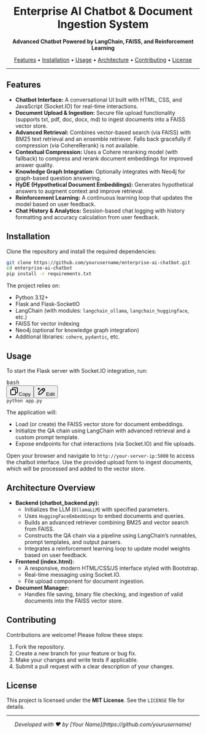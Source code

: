 <h1 align="center">Enterprise AI Chatbot & Document Ingestion System</h1>

<p align="center">
  <strong>Advanced Chatbot Powered by LangChain, FAISS, and Reinforcement Learning</strong>
</p>

<p align="center">
  <a href="#features">Features</a> •
  <a href="#installation">Installation</a> •
  <a href="#usage">Usage</a> •
  <a href="#architecture">Architecture</a> •
  <a href="#contributing">Contributing</a> •
  <a href="#license">License</a>
</p>

<hr>

<h2 id="features">Features</h2>

<ul>
  <li><strong>Chatbot Interface:</strong> A conversational UI built with HTML, CSS, and JavaScript (Socket.IO) for real-time interactions.</li>
  <li><strong>Document Upload & Ingestion:</strong> Secure file upload functionality (supports txt, pdf, doc, docx, md) to ingest documents into a FAISS vector store.</li>
  <li><strong>Advanced Retrieval:</strong> Combines vector-based search (via FAISS) with BM25 text retrieval and an ensemble retriever. Falls back gracefully if compression (via CohereRerank) is not available.</li>
  <li><strong>Contextual Compression:</strong> Uses a Cohere reranking model (with fallback) to compress and rerank document embeddings for improved answer quality.</li>
  <li><strong>Knowledge Graph Integration:</strong> Optionally integrates with Neo4j for graph-based question answering.</li>
  <li><strong>HyDE (Hypothetical Document Embeddings):</strong> Generates hypothetical answers to augment context and improve retrieval.</li>
  <li><strong>Reinforcement Learning:</strong> A continuous learning loop that updates the model based on user feedback.</li>
  <li><strong>Chat History & Analytics:</strong> Session-based chat logging with history formatting and accuracy calculation from user feedback.</li>
</ul>

<h2 id="installation">Installation</h2>

<p>Clone the repository and install the required dependencies:</p>

```bash
git clone https://github.com/yourusername/enterprise-ai-chatbot.git
cd enterprise-ai-chatbot
pip install -r requirements.txt
```


<p>The project relies on:</p>
<ul>
  <li>Python 3.12+</li>
  <li>Flask and Flask-SocketIO</li>
  <li>LangChain (with modules: <code>langchain_ollama</code>, <code>langchain_huggingface</code>, etc.)</li>
  <li>FAISS for vector indexing</li>
  <li>Neo4j (optional for knowledge graph integration)</li>
  <li>Additional libraries: <code>cohere</code>, <code>pydantic</code>, etc.</li>
</ul>
<h2 id="usage">Usage</h2>
<p>To start the Flask server with Socket.IO integration, run:</p>
<pre class="!overflow-visible"><div class="contain-inline-size rounded-md border-[0.5px] border-token-border-medium relative bg-token-sidebar-surface-primary dark:bg-gray-950"><div class="flex items-center text-token-text-secondary px-4 py-2 text-xs font-sans justify-between rounded-t-md h-9 bg-token-sidebar-surface-primary dark:bg-token-main-surface-secondary select-none">bash</div><div class="sticky top-9 md:top-[5.75rem]"><div class="absolute bottom-0 right-2 flex h-9 items-center"><div class="flex items-center rounded bg-token-sidebar-surface-primary px-2 font-sans text-xs text-token-text-secondary dark:bg-token-main-surface-secondary"><span class="" data-state="closed"><button class="flex gap-1 items-center select-none px-4 py-1" aria-label="Copy"><svg width="24" height="24" viewBox="0 0 24 24" fill="none" xmlns="http://www.w3.org/2000/svg" class="icon-xs"><path fill-rule="evenodd" clip-rule="evenodd" d="M7 5C7 3.34315 8.34315 2 10 2H19C20.6569 2 22 3.34315 22 5V14C22 15.6569 20.6569 17 19 17H17V19C17 20.6569 15.6569 22 14 22H5C3.34315 22 2 20.6569 2 19V10C2 8.34315 3.34315 7 5 7H7V5ZM9 7H14C15.6569 7 17 8.34315 17 10V15H19C19.5523 15 20 14.5523 20 14V5C20 4.44772 19.5523 4 19 4H10C9.44772 4 9 4.44772 9 5V7ZM5 9C4.44772 9 4 9.44772 4 10V19C4 19.5523 4.44772 20 5 20H14C14.5523 20 15 19.5523 15 19V10C15 9.44772 14.5523 9 14 9H5Z" fill="currentColor"></path></svg>Copy</button></span><span class="" data-state="closed"><button class="flex select-none items-center gap-1"><svg width="24" height="24" viewBox="0 0 24 24" fill="none" xmlns="http://www.w3.org/2000/svg" class="icon-xs"><path d="M2.5 5.5C4.3 5.2 5.2 4 5.5 2.5C5.8 4 6.7 5.2 8.5 5.5C6.7 5.8 5.8 7 5.5 8.5C5.2 7 4.3 5.8 2.5 5.5Z" fill="currentColor" stroke="currentColor" stroke-linecap="round" stroke-linejoin="round"></path><path d="M5.66282 16.5231L5.18413 19.3952C5.12203 19.7678 5.09098 19.9541 5.14876 20.0888C5.19933 20.2067 5.29328 20.3007 5.41118 20.3512C5.54589 20.409 5.73218 20.378 6.10476 20.3159L8.97693 19.8372C9.72813 19.712 10.1037 19.6494 10.4542 19.521C10.7652 19.407 11.0608 19.2549 11.3343 19.068C11.6425 18.8575 11.9118 18.5882 12.4503 18.0497L20 10.5C21.3807 9.11929 21.3807 6.88071 20 5.5C18.6193 4.11929 16.3807 4.11929 15 5.5L7.45026 13.0497C6.91175 13.5882 6.6425 13.8575 6.43197 14.1657C6.24513 14.4392 6.09299 14.7348 5.97903 15.0458C5.85062 15.3963 5.78802 15.7719 5.66282 16.5231Z" stroke="currentColor" stroke-width="2" stroke-linecap="round" stroke-linejoin="round"></path><path d="M14.5 7L18.5 11" stroke="currentColor" stroke-width="2" stroke-linecap="round" stroke-linejoin="round"></path></svg>Edit</button></span></div></div></div><div class="overflow-y-auto p-4" dir="ltr"><code class="!whitespace-pre language-bash"><span>python app.py</span></code></div></div></pre>


<p>The application will:</p>
<ul>
  <li>Load (or create) the FAISS vector store for document embeddings.</li>
  <li>Initialize the QA chain using LangChain with advanced retrieval and a custom prompt template.</li>
  <li>Expose endpoints for chat interactions (via Socket.IO) and file uploads.</li>
</ul>
<p>Open your browser and navigate to <code>http://your-server-ip:5000</code> to access the chatbot interface. Use the provided upload form to ingest documents, which will be processed and added to the vector store.</p>
<h2 id="architecture">Architecture Overview</h2>
<ul>
  <li>
    <strong>Backend (chatbot_backend.py):</strong>
    <ul>
      <li>Initializes the LLM (<code>OllamaLLM</code>) with specified parameters.</li>
      <li>Uses <code>HuggingFaceEmbeddings</code> to embed documents and queries.</li>
      <li>Builds an advanced retriever combining BM25 and vector search from FAISS.</li>
      <li>Constructs the QA chain via a pipeline using LangChain’s runnables, prompt templates, and output parsers.</li>
      <li>Integrates a reinforcement learning loop to update model weights based on user feedback.</li>
    </ul>
  </li>
  <li>
    <strong>Frontend (index.html):</strong>
    <ul>
      <li>A responsive, modern HTML/CSS/JS interface styled with Bootstrap.</li>
      <li>Real-time messaging using Socket.IO.</li>
      <li>File upload component for document ingestion.</li>
    </ul>
  </li>
  <li>
    <strong>Document Manager:</strong>
    <ul>
      <li>Handles file saving, binary file checking, and ingestion of valid documents into the FAISS vector store.</li>
    </ul>
  </li>
</ul>
<h2 id="contributing">Contributing</h2>
<p>Contributions are welcome! Please follow these steps:</p>
<ol>
  <li>Fork the repository.</li>
  <li>Create a new branch for your feature or bug fix.</li>
  <li>Make your changes and write tests if applicable.</li>
  <li>Submit a pull request with a clear description of your changes.</li>
</ol>
<h2 id="license">License</h2>
<p>This project is licensed under the <strong>MIT License</strong>. See the <code>LICENSE</code> file for details.</p>
<hr>
<p align="center">
  <em>Developed with ❤️ by [Your Name](https://github.com/yourusername)</em>
</p>
